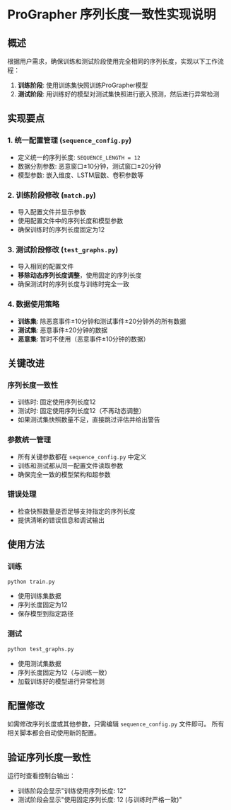 # ProGrapher 序列长度一致性实现说明

## 概述
根据用户需求，确保训练和测试阶段使用完全相同的序列长度，实现以下工作流程：

1. **训练阶段**: 使用训练集快照训练ProGrapher模型
2. **测试阶段**: 用训练好的模型对测试集快照进行嵌入预测，然后进行异常检测

## 实现要点

### 1. 统一配置管理 (`sequence_config.py`)
- 定义统一的序列长度: `SEQUENCE_LENGTH = 12`
- 数据分割参数: 恶意窗口±10分钟，测试窗口±20分钟
- 模型参数: 嵌入维度、LSTM层数、卷积参数等

### 2. 训练阶段修改 (`match.py`)
- 导入配置文件并显示参数
- 使用配置文件中的序列长度和模型参数
- 确保训练时的序列长度固定为12

### 3. 测试阶段修改 (`test_graphs.py`)
- 导入相同的配置文件
- **移除动态序列长度调整**，使用固定的序列长度
- 确保测试时的序列长度与训练时完全一致

### 4. 数据使用策略
- **训练集**: 除恶意事件±10分钟和测试事件±20分钟外的所有数据
- **测试集**: 恶意事件±20分钟的数据
- **恶意集**: 暂时不使用（恶意事件±10分钟的数据）

## 关键改进

### 序列长度一致性
- 训练时: 固定使用序列长度12
- 测试时: 固定使用序列长度12（不再动态调整）
- 如果测试集快照数量不足，直接跳过评估并给出警告

### 参数统一管理
- 所有关键参数都在 `sequence_config.py` 中定义
- 训练和测试都从同一配置文件读取参数
- 确保完全一致的模型架构和超参数

### 错误处理
- 检查快照数量是否足够支持指定的序列长度
- 提供清晰的错误信息和调试输出

## 使用方法

### 训练
```bash
python train.py
```
- 使用训练集数据
- 序列长度固定为12
- 保存模型到指定路径

### 测试
```bash
python test_graphs.py
```
- 使用测试集数据
- 序列长度固定为12（与训练一致）
- 加载训练好的模型进行异常检测

## 配置修改
如需修改序列长度或其他参数，只需编辑 `sequence_config.py` 文件即可。
所有相关脚本都会自动使用新的配置。

## 验证序列长度一致性
运行时查看控制台输出：
- 训练阶段会显示"训练使用序列长度: 12"
- 测试阶段会显示"使用固定序列长度: 12 (与训练时严格一致)"
